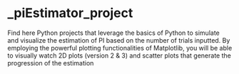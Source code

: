 # _piEstimator_project


Find here Python projects that leverage the basics of Python to simulate and visualize the estimation of PI based on the number of trials inputted.
By employing the powerful plotting functionalities of Matplotlib, you will be able to visually watch 2D plots (version 2 & 3) and scatter plots that generate the progression of the estimation
